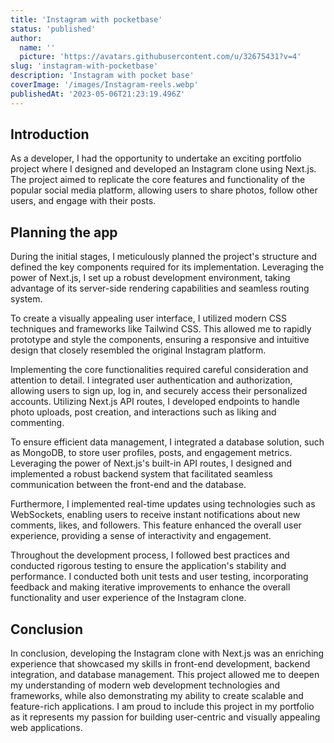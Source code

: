 ```yaml
---
title: 'Instagram with pocketbase'
status: 'published'
author:
  name: ''
  picture: 'https://avatars.githubusercontent.com/u/32675431?v=4'
slug: 'instagram-with-pocketbase'
description: 'Instagram with pocket base'
coverImage: '/images/Instagram-reels.webp'
publishedAt: '2023-05-06T21:23:19.496Z'
---
```


## Introduction

As a developer, I had the opportunity to undertake an exciting portfolio project where I designed and developed an Instagram clone using Next.js. The project aimed to replicate the core features and functionality of the popular social media platform, allowing users to share photos, follow other users, and engage with their posts.

## Planning the app

During the initial stages, I meticulously planned the project's structure and defined the key components required for its implementation. Leveraging the power of Next.js, I set up a robust development environment, taking advantage of its server-side rendering capabilities and seamless routing system.

To create a visually appealing user interface, I utilized modern CSS techniques and frameworks like Tailwind CSS. This allowed me to rapidly prototype and style the components, ensuring a responsive and intuitive design that closely resembled the original Instagram platform.

Implementing the core functionalities required careful consideration and attention to detail. I integrated user authentication and authorization, allowing users to sign up, log in, and securely access their personalized accounts. Utilizing Next.js API routes, I developed endpoints to handle photo uploads, post creation, and interactions such as liking and commenting.

To ensure efficient data management, I integrated a database solution, such as MongoDB, to store user profiles, posts, and engagement metrics. Leveraging the power of Next.js's built-in API routes, I designed and implemented a robust backend system that facilitated seamless communication between the front-end and the database.

Furthermore, I implemented real-time updates using technologies such as WebSockets, enabling users to receive instant notifications about new comments, likes, and followers. This feature enhanced the overall user experience, providing a sense of interactivity and engagement.

Throughout the development process, I followed best practices and conducted rigorous testing to ensure the application's stability and performance. I conducted both unit tests and user testing, incorporating feedback and making iterative improvements to enhance the overall functionality and user experience of the Instagram clone.

## Conclusion

In conclusion, developing the Instagram clone with Next.js was an enriching experience that showcased my skills in front-end development, backend integration, and database management. This project allowed me to deepen my understanding of modern web development technologies and frameworks, while also demonstrating my ability to create scalable and feature-rich applications. I am proud to include this project in my portfolio as it represents my passion for building user-centric and visually appealing web applications.

